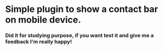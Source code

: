 # Simple plugin to show a contact bar on mobile device.
### Did it for studying purpose, if you want test it and give me a feedback I'm really happy!
